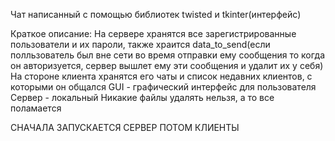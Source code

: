 Чат написанный с помощью библиотек twisted и tkinter(интерфейс)

Краткое описание:
На сервере хранятся все зарегистрированные пользователи и их пароли, также храится data_to_send(если полльзователь был вне сети во время отправки ему сообщения то когда он авторизуется, сервер вышлет ему эти сообщения и удалит их у себя)
На стороне клиента хранятся его чаты и список недавних клиентов, с которыми он общался
GUI - графический интерфейс для пользователя
Сервер - локальный
Никакие файлы удалять нельзя, а то все поламается

СНАЧАЛА ЗАПУСКАЕТСЯ СЕРВЕР ПОТОМ КЛИЕНТЫ
